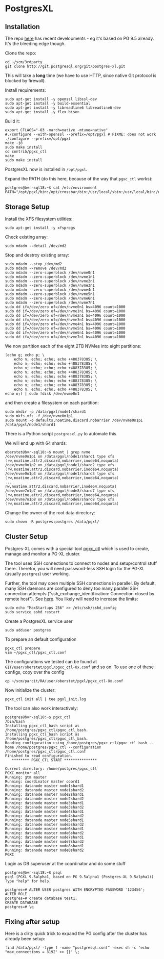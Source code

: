 # PostgresXL

## Installation

The repo [here](http://git.postgresql.org/gitweb/?p=postgres-xl.git;a=summary) has recent developments - eg it's based on PG 9.5 already. It's the bleeding edge though.

Clone the repo:

```
cd ~/scm/3rdparty
git clone http://git.postgresql.org/git/postgres-xl.git
```

This will take a **long** time (we have to use HTTP, since native Git protocol is blocked by firewall).

Install requirements:

```
sudo apt-get install -y openssl libssl-dev
sudo apt-get install -y build-essential
sudo apt-get install -y libreadline6 libreadline6-dev
sudo apt-get install -y flex bison
```

Build it:

```
export CFLAGS="-O3 -march=native -mtune=native"
#./configure --with-openssl --prefix=/opt/pgxl # FIXME: does not work
./configure --prefix=/opt/pgxl
make -j8
sudo make install
cd contrib/pgxc_ctl
make
sudo make install
```

PostgresXL now is installed in `/opt/pgxl`.

Expand the PATH (do this here, because of the way that `pgxc_ctl` works):

```console
postgres@bvr-sql18:~$ cat /etc/environment 
PATH="/opt/pgxl/bin:/opt/crossbar/bin:/usr/local/sbin:/usr/local/bin:/usr/sbin:/usr/bin:/sbin:/bin:/usr/games:/usr/local/games"
```

## Storage Setup

Install the XFS filesystem utilities:

```
sudo apt-get install -y xfsprogs
```

Check existing array:

```
sudo mdadm --detail /dev/md2
```

Stop and destroy existing array:

```
sudo mdadm --stop /dev/md2
sudo mdadm --remove /dev/md2
sudo mdadm --zero-superblock /dev/nvme0n1
sudo mdadm --zero-superblock /dev/nvme1n1
sudo mdadm --zero-superblock /dev/nvme2n1
sudo mdadm --zero-superblock /dev/nvme3n1
sudo mdadm --zero-superblock /dev/nvme4n1
sudo mdadm --zero-superblock /dev/nvme5n1
sudo mdadm --zero-superblock /dev/nvme6n1
sudo mdadm --zero-superblock /dev/nvme7n1
sudo dd if=/dev/zero of=/dev/nvme0n1 bs=4096 count=1000
sudo dd if=/dev/zero of=/dev/nvme1n1 bs=4096 count=1000
sudo dd if=/dev/zero of=/dev/nvme2n1 bs=4096 count=1000
sudo dd if=/dev/zero of=/dev/nvme3n1 bs=4096 count=1000
sudo dd if=/dev/zero of=/dev/nvme4n1 bs=4096 count=1000
sudo dd if=/dev/zero of=/dev/nvme5n1 bs=4096 count=1000
sudo dd if=/dev/zero of=/dev/nvme6n1 bs=4096 count=1000
sudo dd if=/dev/zero of=/dev/nvme7n1 bs=4096 count=1000
```

We now partition each of the eight 2TB NVMes into eight partitions:

```
(echo g; echo p; \
    echo n; echo; echo; echo +488378385; \
    echo n; echo; echo; echo +488378385; \
    echo n; echo; echo; echo +488378385; \
    echo n; echo; echo; echo +488378385; \
    echo n; echo; echo; echo +488378385; \
    echo n; echo; echo; echo +488378385; \
    echo n; echo; echo; echo +488378385; \
    echo n; echo; echo; echo +488378385; \
echo w;) | sudo fdisk /dev/nvme0n1
```

and then create a filesystem on each partition:

```
sudo mkdir -p /data/pgxl/node1/shard1
sudo mkfs.xfs -f /dev/nvme0n1p1
sudo mount -o defaults,noatime,discard,nobarrier /dev/nvme0n1p1 /data/pgxl/node1/shard1
```


There is a Python script `postgresxl.py` to automate this.

We will end up with 64 shards:

```console
oberstet@bvr-sql18:~$ mount | grep nvme
/dev/nvme0n1p1 on /data/pgxl/node1/shard1 type xfs (rw,noatime,attr2,discard,nobarrier,inode64,noquota)
/dev/nvme0n1p2 on /data/pgxl/node1/shard2 type xfs (rw,noatime,attr2,discard,nobarrier,inode64,noquota)
/dev/nvme0n1p3 on /data/pgxl/node1/shard3 type xfs (rw,noatime,attr2,discard,nobarrier,inode64,noquota)
...
rw,noatime,attr2,discard,nobarrier,inode64,noquota)
/dev/nvme7n1p7 on /data/pgxl/node8/shard7 type xfs (rw,noatime,attr2,discard,nobarrier,inode64,noquota)
/dev/nvme7n1p8 on /data/pgxl/node8/shard8 type xfs (rw,noatime,attr2,discard,nobarrier,inode64,noquota)
```

Change the owner of the root data directory:

```
sudo chown -R postgres:postgres /data/pgxl/
```

## Cluster Setup

Postgres-XL comes with a special tool [pgxc_ctl](http://postgres-x2.github.io/presentation_docs/2014-05-07_pgxc_ctl_Primer/Pgxc_ctlprimer.pdf) which is used to create, manage and monitor a PG-XL cluster.

The tool uses SSH connections to connect to nodes and setup/control stuff there. Therefor, you will need password-less SSH login for the PG-XL (usually `postgres`) user working.

Further, the tool may open multiple SSH connections in parallel. By default, many SSH daemons are configured to deny too many parallel SSH connection attempts ("ssh_exchange_identification: Connection closed by remote host"). See [here](http://unix.stackexchange.com/questions/136693/maxstartups-and-maxsessions-configurations-parameter-for-ssh-connections). You likely will need to increase the limits:

```
sudo echo "MaxStartups 256" >> /etc/ssh/sshd_config
sudo service sshd restart
```

Create a PostgresXL service user

```
sudo adduser postgres
```

To prepare an default configuration

```
pgxc_ctl prepare
vim ~/pgxc_ctl/pgxc_ctl.conf
```
 
The configurations we tested can be found at `GIT/user/oberstet/pgxl/pgxc_ctl-8x.conf` and so on. To use one of these configs, copy over the config

```
cp ~/scm/parcit/RA/user/oberstet/pgxl/pgxc_ctl-8x.conf
```

Now initialize the cluster:

```
pgxc_ctl init all | tee pgxl_init.log
```

The tool can also work interactively:

```
postgres@bvr-sql18:~$ pgxc_ctl
/bin/bash
Installing pgxc_ctl_bash script as /home/postgres/pgxc_ctl/pgxc_ctl_bash.
Installing pgxc_ctl_bash script as /home/postgres/pgxc_ctl/pgxc_ctl_bash.
Reading configuration using /home/postgres/pgxc_ctl/pgxc_ctl_bash --home /home/postgres/pgxc_ctl --configuration /home/postgres/pgxc_ctl/pgxc_ctl.conf
Finished to read configuration.
   ******** PGXC_CTL START ***************

Current directory: /home/postgres/pgxc_ctl
PGXC monitor all
Running: gtm master
Running: coordinator master coord1
Running: datanode master node1shard1
Running: datanode master node1shard2
Running: datanode master node2shard1
Running: datanode master node2shard2
Running: datanode master node3shard1
Running: datanode master node3shard2
Running: datanode master node4shard1
Running: datanode master node4shard2
Running: datanode master node5shard1
Running: datanode master node5shard2
Running: datanode master node6shard1
Running: datanode master node6shard2
Running: datanode master node7shard1
Running: datanode master node7shard2
Running: datanode master node8shard1
Running: datanode master node8shard2
PGXC
```

Login as DB superuser at the coordinator and do some stuff

```
postgres@bvr-sql18:~$ psql
psql (PGXL 9.5alpha1, based on PG 9.5alpha1 (Postgres-XL 9.5alpha1))
Type "help" for help.

postgres=# ALTER USER postgres WITH ENCRYPTED PASSWORD '123456';
ALTER ROLE
postgres=# create database test1;
CREATE DATABASE
postgres=# \q
```

## Fixing after setup

Here is a dirty quick trick to expand the PG config after the cluster has already been setup:

```
find /data/pgxl/ -type f -name "postgresql.conf" -exec sh -c 'echo "max_connections = 8192" >> {}' \;
```
